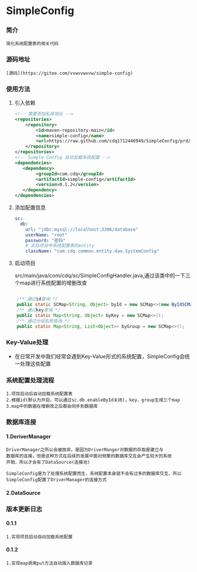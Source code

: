 # SimpleConfig

### 简介
    简化系统配置表的相关代码
    
### 源码地址
    [源码](https://gitee.com/vvwvvwvvw/simple-config)

### 使用方法
1. 引入依赖
    ```xml
   <!-- 需要添加私库地址 -->
    <repositories>
        <repository>
            <id>maven-repository-main</id>
            <name>simple-config</name>
            <url>https://raw.github.com/cdq1712446949/SimpleConfig/prd/</url>
        </repository>
    </repositories>
    <!-- Simple-Config 自动加载系统配置 -->
   <dependencies>
       <dependency>
            <groupId>com.cdq</groupId>
            <artifactId>simple-config</artifactId>
            <version>0.1.2</version>
       </dependency>
   </dependencies>
    ```
2. 添加配置信息
    ```yaml
    sc:
      db:
        url: "jdbc:mysql://localhost:3306/database"
        userName: "root"
        password: "密码"
        # 实际项目中系统配置表的entity
        className: "com.cdq.common.entity.dao.SystemConfig"
    ```
3. 启动项目


    src/main/java/com/cdq/sc/SimpleConfigHandler.java,通过该类中的一下三个map进行系统配置的增删改查
```java

    /** 通过id查询 */
    public static SCMap<String, Object> byId = new SCMap<>(new ByIdSCMapListener());
    /** 通过key查询 */
    public static Map<String, Object> byKey = new SCMap<>();
    /** 通过分组名称查询 */
    public static Map<String, List<Object>> byGroup = new SCMap<>();
```
    
### Key-Value处理

- 在日常开发中我们经常会遇到Key-Value形式的系统配置，SimpleConfig会统一处理这些配置

### 系统配置处理流程
    1.项目启动后自动加载系统配置表
    2.根据id(默认为开启，可以通过sc.db.enableById关闭)，key，group生成三个map
    3.map中的数据在增删改之后都会同步到数据库

### 数据库连接

#### 1.DeriverManager


    DriverManager之所以会被放弃，是因为DriverManger对数据的存取是建立与
    数据库的连接，但是这种方式在后续的发展中面对频繁的数据库交互会产生较大的系统
    开销，所以才会有了DataSource(连接池)
    
    SimpleConfig是为了处理系统配置而生，系统配置本身就不会有过多的数据库交互，所以
    SimpleConfig配置了DriverManager的连接方式


#### 2.DataSource

### 版本更新日志
    
#### 0.1.1
    1.实现项目启动自动加载系统配置
#### 0.1.2
    1.实现map调用put方法自动插入数据库记录
